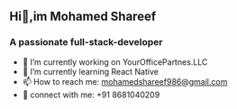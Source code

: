 ## Hi👋,im Mohamed Shareef
<!--**Mohamed-Shareef/Mohamed-Shareef** is a ✨ _special_ ✨ repository because its `README.md` (this file) appears on your GitHub profile.-->
### A passionate full-stack-developer 

- 🔭 I’m currently working on YourOfficePartnes.LLC
- 🌱 I’m currently learning React Native
- 📫 How to reach me: mohamedshareef986@gmail.com
- 📲 connect with me: +91 8681040209


